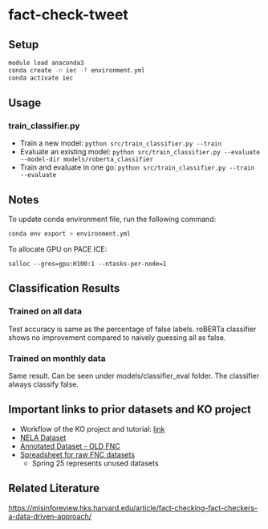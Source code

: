 # fact-check-tweet

## Setup
```bash
module load anaconda3
conda create -n iec -f environment.yml
conda activate iec
```

## Usage
### train_classifier.py
* Train a new model: `python src/train_classifier.py --train`
* Evaluate an existing model: `python src/train_classifier.py --evaluate --model-dir models/roberta_classifier`
* Train and evaluate in one go: `python src/train_classifier.py --train --evaluate`

## Notes
To update conda environment file, run the following command:
```bash
conda env export > environment.yml
```

To allocate GPU on PACE ICE:
```
salloc --gres=gpu:H100:1 --ntasks-per-node=1
```

## Classification Results
### Trained on all data
Test accuracy is same as the percentage of false labels. roBERTa classifier shows no improvement compared to naively guessing all as false. 
### Trained on monthly data
Same result. Can be seen under models/classifier_eval folder. The classifier always classify false.

## Important links to prior datasets and KO project
* Workflow of the KO project and tutorial: [link](https://drive.google.com/file/d/1FQ-ZDHSC4dq0d38EIF1J92_zNFdSYoDo/view?usp=sharing)
* [NELA Dataset](https://gtvault-my.sharepoint.com/:f:/g/personal/khu83_gatech_edu/EpLrHHhqikxKmNnffXBvD30BufXfZsfUMYNzOGj5FFm6Cw?e=7hSyvO)
* [Annotated Dataset - OLD FNC](https://gtvault-my.sharepoint.com/:f:/g/personal/khu83_gatech_edu/En-VZMxCJSpAlJoHwthr5-sBVjSehHCytZICund8S5Zx3Q?e=2vdvYR)
* [Spreadsheet for raw FNC datasets](https://gtvault-my.sharepoint.com/:x:/g/personal/khu83_gatech_edu/ERro17H5Qv9JrcgRJV50g30Bp3W0pQO7uVHYGdFfl8SROw?e=qBP8va)
    * Spring 25 represents unused datasets

## Related Literature
https://misinforeview.hks.harvard.edu/article/fact-checking-fact-checkers-a-data-driven-approach/